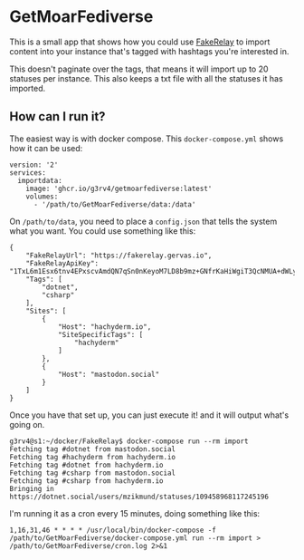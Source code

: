 # GetMoarFediverse

This is a small app that shows how you could use [FakeRelay](https://github.com/g3rv4/FakeRelay/) to import content into your instance that's tagged with hashtags you're interested in.

This doesn't paginate over the tags, that means it will import up to 20 statuses per instance. This also keeps a txt file with all the statuses it has imported.

## How can I run it?

The easiest way is with docker compose. This `docker-compose.yml` shows how it can be used:

```
version: '2'
services:
  importdata:
    image: 'ghcr.io/g3rv4/getmoarfediverse:latest'
    volumes:
      - '/path/to/GetMoarFediverse/data:/data'
```

On `/path/to/data`, you need to place a `config.json` that tells the system what you want. You could use something like this:

```
{
    "FakeRelayUrl": "https://fakerelay.gervas.io",
    "FakeRelayApiKey": "1TxL6m1Esx6tnv4EPxscvAmdQN7qSn0nKeyoM7LD8b9mz+GNfrKaHiWgiT3QcNMUA+dWLyWD8qyl1MuKJ+4uHA==",
    "Tags": [
        "dotnet",
        "csharp"
    ],
    "Sites": [
        {
            "Host": "hachyderm.io",
            "SiteSpecificTags": [
                "hachyderm"
            ]
        },
        {
            "Host": "mastodon.social"
        }
    ]
}
```

Once you have that set up, you can just execute it! and it will output what's going on.

```
g3rv4@s1:~/docker/FakeRelay$ docker-compose run --rm import
Fetching tag #dotnet from mastodon.social
Fetching tag #hachyderm from hachyderm.io
Fetching tag #dotnet from hachyderm.io
Fetching tag #csharp from mastodon.social
Fetching tag #csharp from hachyderm.io
Bringing in https://dotnet.social/users/mzikmund/statuses/109458968117245196
```

I'm running it as a cron every 15 minutes, doing something like this:

```
1,16,31,46 * * * * /usr/local/bin/docker-compose -f /path/to/GetMoarFediverse/docker-compose.yml run --rm import > /path/to/GetMoarFediverse/cron.log 2>&1
```

